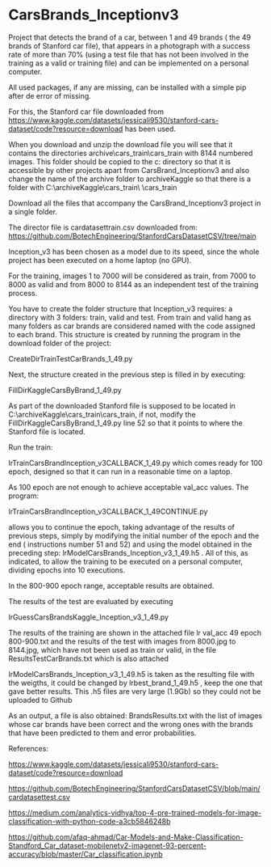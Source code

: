 # CarsBrands_Inceptionv3
Project that detects the brand of a car, between 1 and 49 brands ( the 49 brands of Stanford car file), that appears in a photograph with a success rate of more than 70% (using a test file that has not been involved in the training as a valid or training file) and can be implemented on a personal computer.

All used packages, if any are missing, can be installed with a simple pip after de error of missing.

For this, the Stanford car file downloaded from https://www.kaggle.com/datasets/jessicali9530/stanford-cars-dataset/code?resource=download has been used.

When you download and unzip the download file you will see that it contains the directories
archive\cars_train\cars_train with 8144 numbered images. This folder should be copied to the c: directory so that it is accessible by other projects apart from CarsBrand_Inceptionv3 and also change the name of the archive folder to archiveKaggle so that there is a folder with C:\\archiveKaggle\\cars_train\ \cars_train

Download all the files that accompany the CarsBrand_Inceptionv3 project in a single folder.

The director file is cardatasettrain.csv downloaded from:
https://github.com/BotechEngineering/StanfordCarsDatasetCSV/tree/main

Inception_v3 has been chosen as a model due to its speed, since the whole project has been executed on a home laptop (no GPU).

For the training, images 1 to 7000 will be considered as train, from 7000 to 8000 as valid and from 8000 to 8144 as an independent test of the training process.

You have to create the folder structure that Inception_v3 requires: a directory with 3 folders: train, valid and test. From train and valid hang as many folders as car brands are considered named with the code assigned to each brand. This structure is created by running the program in the download folder of the project:

CreateDirTrainTestCarBrands_1_49.py

Next, the structure created in the previous step is filled in by executing:

FillDirKaggleCarsByBrand_1_49.py

As part of the downloaded Stanford file is supposed to be located in C:\\archiveKaggle\\cars_train\\cars_train, if not, modify the FillDirKaggleCarsByBrand_1_49.py line 52 so that it points to where the Stanford file is located.

Run the train:

lrTrainCarsBrandInception_v3CALLBACK_1_49.py
which comes ready for 100 epoch, designed so that it can run in a reasonable time on a laptop.

As 100 epoch are not enough to achieve acceptable val_acc values. The program:

lrTrainCarsBrandInception_v3CALLBACK_1_49CONTINUE.py

allows you to continue the epoch, taking advantage of the results of previous steps, simply by modifying the initial number of the epoch and the end ( instructions number 51 and 52) and using the model obtained in the preceding step: lrModelCarsBrands_Inception_v3_1_49.h5 . All of this, as indicated, to allow the training to be executed on a personal computer, dividing  epochs into 10 executions.

In the 800-900 epoch range, acceptable results are obtained.

The results of the test are evaluated by executing

lrGuessCarsBrandsKaggle_Inception_v3_1_49.py

The results of the training are shown in the attached file lr val_acc 49 epoch 800-900.txt and the results of the test with images from 8000.jpg to 8144.jpg, which have not been used as train or valid, in the file ResultsTestCarBrands.txt which is also attached


lrModelCarsBrands_Inception_v3_1_49.h5 is taken as the resulting file with the weigths, it could be changed by lrbest_brand_1_49.h5 , keep the one that gave better results. This .h5 files are very large (1.9Gb) so they could not be uploaded to Github

As an output, a file is also obtained: BrandsResults.txt with the list of images whose car brands have been correct and the wrong ones with the brands that have been predicted to them and error probabilities.

References:

https://www.kaggle.com/datasets/jessicali9530/stanford-cars-dataset/code?resource=download

https://github.com/BotechEngineering/StanfordCarsDatasetCSV/blob/main/cardatasettest.csv

https://medium.com/analytics-vidhya/top-4-pre-trained-models-for-image-classification-with-python-code-a3cb5846248b

https://github.com/afaq-ahmad/Car-Models-and-Make-Classification-Standford_Car_dataset-mobilenetv2-imagenet-93-percent-accuracy/blob/master/Car_classification.ipynb


